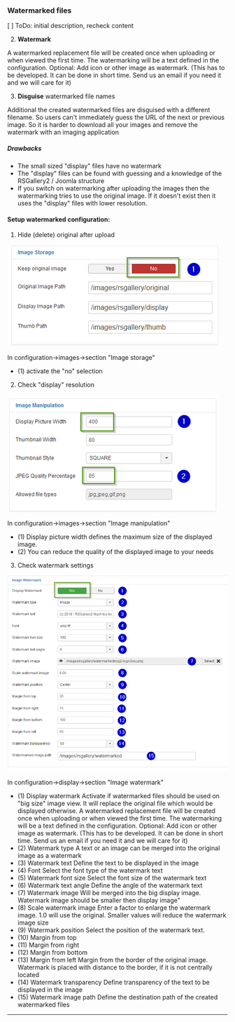 ### Watermarked files

[ ] ToDo: initial description, recheck content


   2) **Watermark**

   A watermarked replacement file will be created once when uploading or when viewed the first time.
   The watermarking will be a text defined in the configuration.
   Optional: Add icon or other image as watermark. (This has to be developed. It can be done in short time. Send us an email if you need it and we will care for it)

   3) **Disguise** watermarked file names
   
   Additional the created watermarked files are disguised with a different filename.
   So users can't immediately guess the URL of the next or previous image. So it is harder to download all your images and remove the watermark with an imaging application

   ##### Drawbacks
   * The small sized "display" files have no watermark
   * The "display" files can be found with guessing and a knowledge of the RSGallery2 / Joomla structure
   * If you switch on watermarking after uploading the images then the watermarking tries to use the original image. If it doesn't exist then it uses the "display" files with lower resolution.


#### Setup watermarked configuration:

1. Hide (delete) original after upload

 ![Image manipulation](https://github.com/RSGallery2/RSGallery2_Project/blob/master/Documentation/J3x/ImagesUsedInDoc/watermark.config.image.storage.png?raw=true)

 In configuration->images->section "Image storage"
 * (1) activate the "no" selection

2. Check "display" resolution

 ![Image manipulation](https://github.com/RSGallery2/RSGallery2_Project/blob/master/Documentation/J3x/ImagesUsedInDoc/watermark.config.image.manipulation.png?raw=true)

 In configuration->images->section "Image manipulation"
 * (1) Display picture width defines the maximum size of the displayed image.
 * (2) You can reduce the quality of the displayed image to your needs

3. Check watermark settings

 ![Image manipulation](https://github.com/RSGallery2/RSGallery2_Project/blob/master/Documentation/J3x/ImagesUsedInDoc/watermark.config.display.watermark.png?raw=true)

 In configuration->display->section "Image watermark"
 * (1) Display watermark
    Activate if watermarked files should be used on "big size" image view. It will replace the original file which would be displayed otherwise.
    A watermarked replacement file will be created once when uploading or when viewed the first time.
    The watermarking will be a text defined in the configuration.
    Optional: Add icon or other image as watermark. (This has to be developed. It can be done in short time. Send us an email if you need it and we will care for it)
  * (2) Watermark type
      A text or an image can be merged into the original image as a watermark
  * (3) Watermark text
      Define the text to be displayed in the image
 * (4) Font
     Select the font type of the watermark text
 * (5) Watermark font size
     Select the font size of the watermark text
 * (6) Watermark text angle
     Define the angle of the watermark text
 * (7) Watermark image
      Will be merged into the big display image. Watermark image should be smaller then display image"
 * (8) Scale watermark image
     Enter a factor to enlarge the watermark image. 1.0 will use the original. Smaller values will reduce the watermark image size
 * (9) Watermark position
     Select the position of the watermark text.
 * (10) Margin from top
 * (11) Margin from right
 * (12) Margin from bottom
 * (13) Margin from left
     Margin from the border of the original image. Watermark is placed with distance to the border, if it is not centrally located
 * (14) Watermark transparency
     Define transparency of the text to be displayed in the image
 * (15) Watermark image path
     Define the destination path of the created watermarked files

---